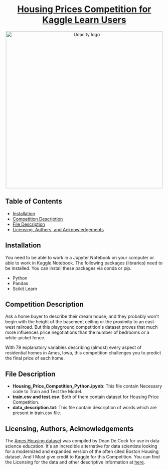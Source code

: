<h1 align="center"><a href="https://www.kaggle.com/c/home-data-for-ml-course/overview/description"> Housing Prices Competition for Kaggle Learn Users </a></h1>
<p align="center">
  <img src='https://storage.googleapis.com/kaggle-competitions/kaggle/5407/media/housesbanner.png' alt="Udacity logo" width = 500px>
</p>

## Table of Contents
- [Installation](#installation)
- [Competition Description](#cd)
- [File Description](#fd)
- [Licensing, Authors, and Acknowledgements](#licensing)

## Installation <a name="installation"></a>
You need to be able to work in a Jupyter Notebook on your computer or able to work in Kaggle Notebook. The following packages (libraries) need to be installed. You can install these packages via conda or pip.

- Python
- Pandas
- Scikit Learn

## Competition Description <a name="cd"></a>

Ask a home buyer to describe their dream house, and they probably won't begin with the height of the basement ceiling or the proximity to an east-west railroad. But this playground competition's dataset proves that much more influences price negotiations than the number of bedrooms or a white-picket fence.

With 79 explanatory variables describing (almost) every aspect of residential homes in Ames, Iowa, this competition challenges you to predict the final price of each home.

## File Description <a name="fd"></a>

- <strong>Housing_Price_Competition_Python.ipynb</strong>: This file contain Necessary code to Train and Test the Model.
- <strong>train.csv and test.csv</strong>: Both of them contain dataset for Housing Price Competition.
- <strong>data_description.txt</strong>: This file contain description of words which are present in train.csv file.

## Licensing, Authors, Acknowledgements<a name="licensing"></a>
The [Ames Housing dataset](http://www.amstat.org/publications/jse/v19n3/decock.pdf) was compiled by Dean De Cock for use in data science education. It's an incredible alternative for data scientists looking for a modernized and expanded version of the often cited Boston Housing dataset. And I Must give credit to Kaggle for this Competition. You can find the Licensing for the data and other descriptive information at [here](https://www.kaggle.com/c/home-data-for-ml-course/overview/description).

